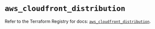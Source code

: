 # `aws_cloudfront_distribution`

Refer to the Terraform Registry for docs: [`aws_cloudfront_distribution`](https://registry.terraform.io/providers/hashicorp/aws/5.72.1/docs/resources/cloudfront_distribution).
